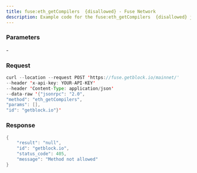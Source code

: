 ```yaml
---
title: fuse:eth_getCompilers  {disallowed} - Fuse Network
description: Example code for the fuse:eth_getCompilers  {disallowed} json-rpc method. Сomplete guide on how to use fuse:eth_getCompilers  {disallowed} json-rpc in GetBlock.io Web3 documentation.
---
```


### Parameters


\-

### Request

``` java
curl --location --request POST 'https://fuse.getblock.io/mainnet/' 
--header 'x-api-key: YOUR-API-KEY' 
--header 'Content-Type: application/json' 
--data-raw '{"jsonrpc": "2.0",
"method": "eth_getCompilers",
"params": [],
"id": "getblock.io"}'
```

###  Response

``` java
{
    "result": "null",
    "id": "getblock.io",
    "status_code": 405,
    "message": "Method not allowed"
}
```

